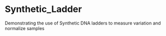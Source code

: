 # Synthetic_Ladder
Demonstrating the use of Synthetic DNA ladders to measure variation and normalize samples
